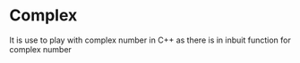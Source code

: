 # Complex
It is use to play with complex number in C++ as there is in inbuit function for complex number
